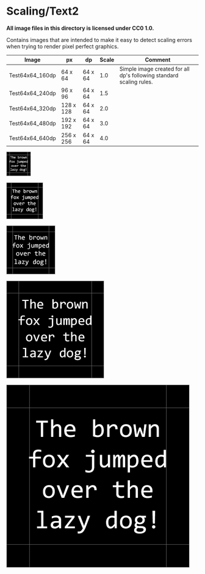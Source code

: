 # Scaling/Text2

**All image files in this directory is licensed under CC0 1.0.**

Contains images that are intended to make it easy to detect scaling errors when trying to render pixel perfect graphics.

Image                            | px        | dp        | Scale | Comment
---------------------------------|-----------|-----------|-------|-------------------------------------------------------------
Test64x64_160dp                  |  64 x  64 |  64 x  64 |   1.0 | Simple image created for all dp's following standard scaling rules.
Test64x64_240dp                  |  96 x  96 |  64 x  64 |   1.5 |
Test64x64_320dp                  | 128 x 128 |  64 x  64 |   2.0 |
Test64x64_480dp                  | 192 x 192 |  64 x  64 |   3.0 |
Test64x64_640dp                  | 256 x 256 |  64 x  64 |   4.0 |

![alt text](./Test64x64_160dp.png "Test64x64_160dp")

![alt text](./Test64x64_240dp.png "Test64x64_240dp")

![alt text](./Test64x64_320dp.png "Test64x64_320dp")

![alt text](./Test64x64_480dp.png "Test64x64_480dp")

![alt text](./Test64x64_640dp.png "Test64x64_640dp")